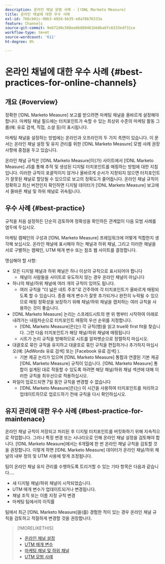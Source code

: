 ```yaml
---
description: 온라인 채널 모범 사례 - [!DNL Marketo Measure]
title: 온라인 채널에 대한 우수 사례
exl-id: 766cb01c-98b3-492d-bb35-e0a78b76333a
feature: Channels
source-git-commit: 9e672d0c568ee0b889461bb8ba6fc6333edf31ce
workflow-type: tm+mt
source-wordcount: '611'
ht-degree: 0%

---
```


# 온라인 채널에 대한 우수 사례 {#best-practices-for-online-channels}

## 개요 {#overview}

정확한 [!DNL Marketo Measure] 보고를 받으려면 마케팅 채널을 올바르게 설정해야 합니다. 마케팅 채널 필드에는 터치포인트가 속할 수 있는 최상위 수준의 마케팅 활동 그룹(예: 유료 검색, 직접, 소셜 등)이 표시됩니다.

마케팅 채널을 설정하는 방법에는 온라인과 오프라인의 두 가지 측면이 있습니다. 이 문서는 온라인 채널 설정 및 유지 관리를 위한 [!DNL Marketo Measure] 모범 사례 권장 사항에 중점을 두고 있습니다.

온라인 채널 규칙은 [!DNL Marketo Measure]이(가) 사이트에서 [!DNL Marketo Measure] JS를 통해 추적 및 생성된 디지털 터치포인트를 매핑하는 방법에 대한 지침입니다. 이러한 규칙이 포괄적이지 않거나 올바르게 순서가 지정되지 않으면 터치포인트가 잘못된 채널로 할당될 수 있으므로 보고의 정확도가 줄어듭니다. 온라인 채널 규칙이 정확하고 최신 버전인지 확인하면 디지털 데이터가 [!DNL Marketo Measure] 보고에서 올바른 채널 및 하위 채널로 귀속됩니다.

## 우수 사례 {#best-practice}

규칙을 처음 설정하든 단순히 검토하여 정확성을 확인하든 관계없이 다음 모범 사례를 염두에 두십시오.

마케팅 캠페인의 구성과 [!DNL Marketo Measure] 프레임워크에 어떻게 적합한지 생각해 보십시오. 온라인 채널에 표시해야 하는 채널과 하위 채널, 그리고 이러한 채널을 서로 구별하는 캠페인, UTM 매개 변수 또는 참조 웹 사이트를 결정합니다.

명심해야 할 사항:

* 모든 디지털 채널과 하위 채널은 하나 이상의 규칙으로 표시되어야 합니다
   * 채널이 사람들을 사이트로 유도하지 않는 경우 온라인 채널이 아닙니다
* 하나의 채널/하위 채널에 여러 개의 규칙이 있어도 됩니다.
   * 여러 규칙을 &quot;더 넓은 네트 주조&quot;로 간주하여 각 터치포인트가 올바르게 매핑되도록 할 수 있습니다. 종종 매개 변수가 잘못 추가되거나 완전히 누락될 수 있으므로 매핑 정확성을 보장하기 위해 채널/하위 채널을 캡처하는 여러 규칙을 사용하는 것이 좋습니다.
* [!DNL Marketo Measure] 논리는 스프레드시트의 맨 위 행부터 시작하여 아래로 내려가는 내림차순으로 터치포인트 매핑의 우선 순위를 지정합니다.
   * [!DNL Marketo Measure]은(는) 각 규칙(행)을 읽고 true와 first fit을 찾습니다. 그런 다음 터치포인트가 해당 채널/하위 채널에 매핑됩니다
   * 시트가 논리 규칙을 방해하므로 시트를 알파벳순으로 정렬하지 마십시오.
* 대괄호로 묶인 규칙을 유지하고 대괄호로 묶인 규칙을 편집하거나 추가하지 마십시오(예: [AdWords 유료 검색] 또는 [Facebook 유료 검색] ).
   * 기본 제공 논리가 있으며 [!DNL Marketo Measure] 통합과 연결된 기본 제공 [!DNL Marketo Measure] 규칙이 있습니다. [!DNL Marketo Measure] 통합이 설계된 대로 작동할 수 있도록 하려면 해당 채널/하위 채널 섹션에 대해 이러한 규칙을 최우선으로 적용하십시오.
* 파일이 업로드되면 7일 동안 규칙을 변경할 수 없습니다
   * [!DNL Marketo Measure]은(는) 이 시간을 사용하여 터치포인트를 처리하고 업데이트하므로 업로드하기 전에 규칙을 다시 확인하십시오.

## 유지 관리에 대한 우수 사례 {#best-practice-for-maintenace}

온라인 채널 규칙이 저장되고 처리된 후 디지털 터치포인트를 버킷화하기 위해 지속적으로 작업합니다. 그러나 특정 변경 또는 시나리오로 인해 온라인 채널 설정을 검토해야 합니다. [!DNL Marketo Measure]에서는 6개월에 한 번 온라인 채널 규칙을 검토할 것을 권장합니다. 이렇게 하면 [!DNL Marketo Measure] 데이터가 온라인 채널/하위 채널의 내부 정의 및 UTM 사용에 맞게 조정됩니다.

팀이 온라인 채널 유지 관리를 수행하도록 트리거할 수 있는 기타 항목은 다음과 같습니다....

* 새 디지털 채널/하위 채널이 시작되었습니다.
* UTM 매개 변수가 업데이트되거나 변경됩니다.
* 채널 조직 또는 이름 지정 규칙 변경
* 마케팅 팀에서의 이직률

팀에서 최근 [!DNL Marketo Measure]을(를) 경험한 적이 있는 경우 온라인 채널 규칙을 검토하고 적절하게 변경할 것을 권장합니다.

>[!MORELIKETHIS]
>
>* [온라인 채널 설정](/help/channel-tracking-and-setup/online-channels/online-custom-channel-setup.md)
>* [UTM 매개 변수](/help/channel-tracking-and-setup/online-channels/utm-parameters.md)
>* [마케팅 채널 및 하위 채널](/help/channel-tracking-and-setup/online-channels/marketing-channels-and-subchannels.md)
>* [UTM 모범 사례](/help/channel-tracking-and-setup/online-channels/best-practices-for-setting-up-utm-parameters.md)
